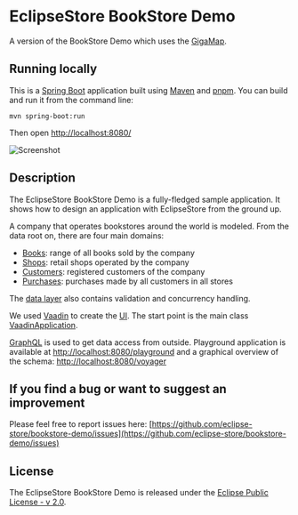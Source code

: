 # EclipseStore BookStore Demo

A version of the BookStore Demo which uses the [GigaMap](https://docs.microstream.one/enterprise/gigamap/).

## Running locally

This is a [Spring Boot](https://spring.io/guides/gs/spring-boot/) application built using 
[Maven](https://spring.io/guides/gs/maven/) and [pnpm](https://pnpm.js.org/). 
You can build and run it from the command line:

```
mvn spring-boot:run
```

Then open [http://localhost:8080/](http://localhost:8080/)

![Screenshot](./src/main/resources/META-INF/resources/frontend/images/ui.jpg?raw=true)

## Description

The EclipseStore BookStore Demo is a fully-fledged sample application.
It shows how to design an application with EclipseStore from the ground up.

A company that operates bookstores around the world is modeled.
From the data root on, there are four main domains:

- [Books](./src/main/java/org/eclipse/store/demo/bookstore/data/Books.java): range of all books sold by the company
- [Shops](./src/main/java/org/eclipse/store/demo/bookstore/data/Shops.java): retail shops operated by the company
- [Customers](./src/main/java/org/eclipse/store/demo/bookstore/data/Customers.java): registered customers of the company
- [Purchases](./src/main/java/org/eclipse/store/demo/bookstore/data/Purchases.java): purchases made by all customers in all stores

The [data layer](./src/main/java/org/eclipse/store/demo/bookstore/data/) also contains validation and concurrency handling. 

We used [Vaadin](https://vaadin.com) to create the [UI](./src/main/java/org/eclipse/store/demo/bookstore/ui/).
The start point is the main class [VaadinApplication](./src/main/java/org/eclipse/store/demo/bookstore/VaadinApplication.java).

[GraphQL](./src/main/java/org/eclipse/store/demo/bookstore/graphql/) is used to get data access from outside.
Playground application is available at [http://localhost:8080/playground](http://localhost:8080/playground) 
and a graphical overview of the schema: [http://localhost:8080/voyager](http://localhost:8080/voyager) 


## If you find a bug or want to suggest an improvement

Please feel free to report issues here: 
[https://github.com/eclipse-store/bookstore-demo/issues](https://github.com/eclipse-store/bookstore-demo/issues)

## License

The EclipseStore BookStore Demo is released under the [Eclipse Public License - v 2.0](LICENSE).




